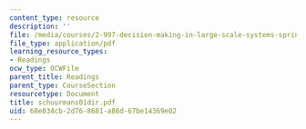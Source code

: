 ```yaml
---
content_type: resource
description: ''
file: /media/courses/2-997-decision-making-in-large-scale-systems-spring-2004/68e034cb2d768681a86d67be14369e02_schuurmans01dir.pdf
file_type: application/pdf
learning_resource_types:
- Readings
ocw_type: OCWFile
parent_title: Readings
parent_type: CourseSection
resourcetype: Document
title: schuurmans01dir.pdf
uid: 68e034cb-2d76-8681-a86d-67be14369e02
---
```

